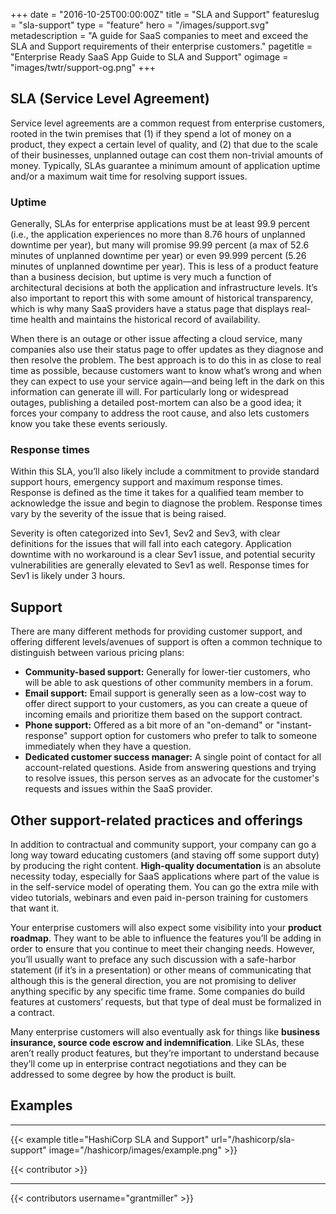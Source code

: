 +++
date = "2016-10-25T00:00:00Z"
title = "SLA and Support"
featureslug = "sla-support"
type = "feature"
hero = "/images/support.svg"
metadescription = "A guide for SaaS companies to meet and exceed the SLA and Support requirements of their enterprise customers."
pagetitle = "Enterprise Ready SaaS App Guide to SLA and Support"
ogimage = "images/twtr/support-og.png"
+++

## SLA (Service Level Agreement)  
Service level agreements are a common request from enterprise customers, rooted in the twin premises that (1) if they spend a lot of money on a product, they expect a certain level of quality, and (2) that due to the scale of their businesses, unplanned outage can cost them non-trivial amounts of money. Typically, SLAs guarantee a minimum amount of application uptime and/or a maximum wait time for resolving support issues.

### Uptime
Generally, SLAs for enterprise applications must be at least 99.9 percent (i.e., the application experiences no more than 8.76 hours of unplanned downtime per year), but many will promise 99.99 percent (a max of 52.6 minutes of unplanned downtime per year) or even 99.999 percent (5.26 minutes of unplanned downtime per year). This is less of a product feature than a business decision, but uptime is very much a function of architectural decisions at both the application and infrastructure levels. It’s also important to report this with some amount of historical transparency, which is why many SaaS providers have a status page that displays real-time health and maintains the historical record of availability.

When there is an outage or other issue affecting a cloud service, many companies also use their status page to offer updates as they diagnose and then resolve the problem. The best approach is to do this in as close to real time as possible, because customers want to know what’s wrong and when they can expect to use your service again—and being left in the dark on this information can generate ill will. For particularly long or widespread outages, publishing a detailed post-mortem can also be a good idea; it forces your company to address the root cause, and also lets customers know you take these events seriously.


### Response times
Within this SLA, you’ll also likely include a commitment to provide standard support hours, emergency support and maximum response times. Response is defined as the time it takes for a qualified team member to acknowledge the issue and begin to diagnose the problem. Response times vary by the severity of the issue that is being raised.

Severity is often categorized into Sev1, Sev2 and Sev3, with clear definitions for the issues that will fall into each category. Application downtime with no workaround is a clear Sev1 issue, and potential security vulnerabilities are generally elevated to Sev1 as well. Response times for Sev1 is likely under 3 hours.

## Support
There are many different methods for providing customer support, and offering different levels/avenues of support is often a common technique to distinguish between various pricing plans:

- **Community-based support:** Generally for lower-tier customers, who will be able to ask questions of other community members in a forum.
- **Email support:** Email support is generally seen as a low-cost way to offer direct support to your customers, as you can create a queue of incoming emails and prioritize them based on the support contract.
- **Phone support:** Offered as a bit more of an "on-demand" or "instant-response" support option for customers who prefer to talk to someone immediately when they have a question.
- **Dedicated customer success manager:** A single point of contact for all account-related questions. Aside from answering questions and trying to resolve issues, this person serves as an advocate for the customer's requests and issues within the SaaS provider.

## Other support-related practices and offerings
In addition to contractual and community support, your company can go a long way toward educating customers (and staving off some support duty) by producing the right content. **High-quality documentation** is an absolute necessity today, especially for SaaS applications where part of the value is in the self-service model of operating them. You can go the extra mile with video tutorials, webinars and even paid in-person training for customers that want it.

Your enterprise customers will also expect some visibility into your **product roadmap**. They want to be able to influence the features you’ll be adding in order to ensure that you continue to meet their changing needs. However, you’ll usually want to preface any such discussion with a safe-harbor statement (if it’s in a presentation) or other means of communicating that although this is the general direction, you are not promising to deliver anything specific by any specific time frame. Some companies do build features at customers’ requests, but that type of deal must be formalized in a contract.

Many enterprise customers will also eventually ask for things like **business insurance, source code escrow and indemnification**. Like SLAs, these aren’t really product features, but they’re important to understand because they’ll come up in enterprise contract negotiations and they can be addressed to some degree by how the product is built.


## Examples
----   
{{< example title="HashiCorp SLA and Support" url="/hashicorp/sla-support" image="/hashicorp/images/example.png" >}}

{{< contributor >}}

----
{{< contributors username="grantmiller" >}}
